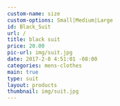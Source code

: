 ```yaml
---
custom-name: size
custom-options: Small|Medium|Large
id: Black_Suit
url: /
title: black suit
price: 20.00
pic-url: img/suit.jpg
date: 2017-2-8 4:51:01 -08:00
categories: mens-clothes
main: true
type: suit
layout: products
thumbnail: img/suit.jpg
---
```

